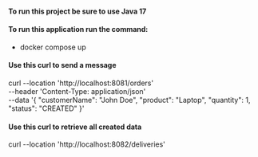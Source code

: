 #### To run this project be sure to use Java 17

#### To run this application run the command:
- docker compose up

#### Use this curl to send a message

curl --location 'http://localhost:8081/orders' \
--header 'Content-Type: application/json' \
--data '{
"customerName": "John Doe",
"product": "Laptop",
"quantity": 1,
"status": "CREATED"
}'

#### Use this curl to retrieve all created data

curl --location 'http://localhost:8082/deliveries'
